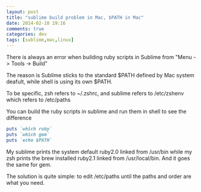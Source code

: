 ```yaml
---
layout: post
title: "sublime build problem in Mac, $PATH in Mac"
date: 2014-02-10 19:16
comments: true
categories: dev
tags: [sublime,mac,linux]
---
```


There is always an error when building ruby scripts in Sublime from "Menu -> Tools -> Build"

The reason is Sublime sticks to the standard $PATH defined by Mac system deafult, while shell is using its own $PATH.

To be specific, zsh refers to ~/.zshrc, and sublime refers to /etc/zshenv which refers to /etc/paths

You can build the ruby scripts in sublime and run them in shell to see the difference

```ruby
puts `which ruby`
puts `which gem`
puts `echo $PATH`
```

My sublime prints the system default ruby2.0 linked from /usr/bin while my zsh prints the brew installed ruby2.1 linked from /usr/local/bin. And it goes the same for gem.


The solution is quite simple: to edit /etc/paths until the paths and order are what you need.